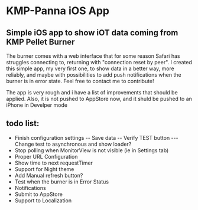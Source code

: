 # KMP-Panna iOS App
## Simple iOS app to show iOT data coming from KMP Pellet Burner

The burner comes with a web interface that for some reason Safari has struggles connecting to, returning with "connection reset by peer".
I created this simple app, my very first one, to show data in a better way, more reliably, and maybe with possibilities to add push notifications when the burner is in error state.
Feel free to contact me to contribute!

The app is very rough and i have a list of improvements that should be applied.
Also, it is not pushed to AppStore now, and it shuld be pushed to an iPhone in Develper mode

## todo list:

- Finish configuration settings
-- Save data
-- Verify TEST button
--- Change test to asynchronous and show loader?
- Stop polling when MonitorView is not visible (ie in Settings tab)
- Proper URL Configuration
- Show time to next requestTimer
- Support for Night theme
- Add Manual refresh button?
- Test when the burner is in Error Status
- Notifications
- Submit to AppStore
- Support to Localization

